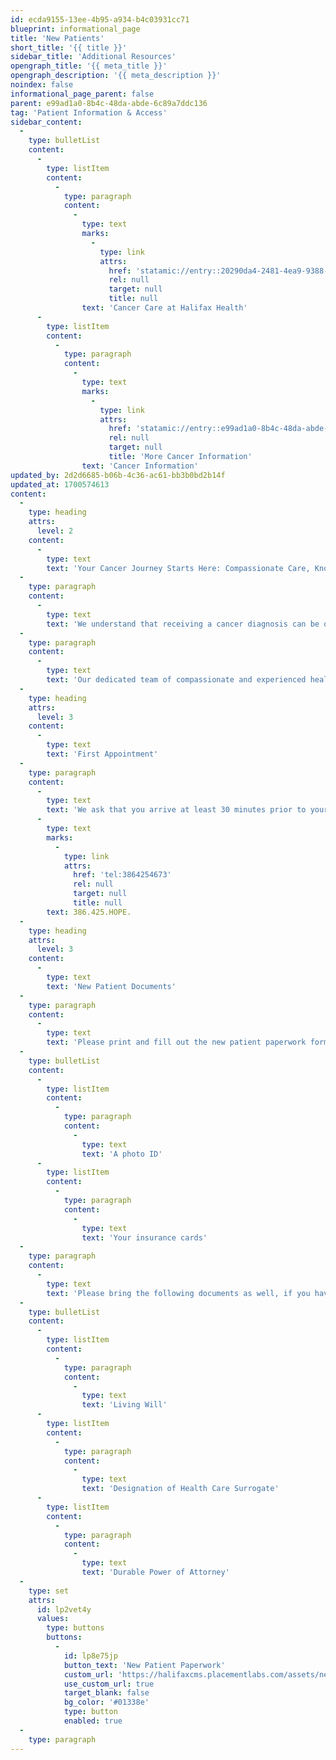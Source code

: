```yaml
---
id: ecda9155-13ee-4b95-a934-b4c03931cc71
blueprint: informational_page
title: 'New Patients'
short_title: '{{ title }}'
sidebar_title: 'Additional Resources'
opengraph_title: '{{ meta_title }}'
opengraph_description: '{{ meta_description }}'
noindex: false
informational_page_parent: false
parent: e99ad1a0-8b4c-48da-abde-6c89a7ddc136
tag: 'Patient Information & Access'
sidebar_content:
  -
    type: bulletList
    content:
      -
        type: listItem
        content:
          -
            type: paragraph
            content:
              -
                type: text
                marks:
                  -
                    type: link
                    attrs:
                      href: 'statamic://entry::20290da4-2481-4ea9-9388-26f08452a89d'
                      rel: null
                      target: null
                      title: null
                text: 'Cancer Care at Halifax Health'
      -
        type: listItem
        content:
          -
            type: paragraph
            content:
              -
                type: text
                marks:
                  -
                    type: link
                    attrs:
                      href: 'statamic://entry::e99ad1a0-8b4c-48da-abde-6c89a7ddc136'
                      rel: null
                      target: null
                      title: 'More Cancer Information'
                text: 'Cancer Information'
updated_by: 2d2d6685-b06b-4c36-ac61-bb3b0bd2b14f
updated_at: 1700574613
content:
  -
    type: heading
    attrs:
      level: 2
    content:
      -
        type: text
        text: 'Your Cancer Journey Starts Here: Compassionate Care, Knowledge, and Hope for a Brighter Tomorrow!'
  -
    type: paragraph
    content:
      -
        type: text
        text: 'We understand that receiving a cancer diagnosis can be overwhelming, and we are here to support you every step of the way.'
  -
    type: paragraph
    content:
      -
        type: text
        text: 'Our dedicated team of compassionate and experienced healthcare professionals is committed to providing personalized care that addresses your unique needs. Together, we stand united in the battle against cancer, empowering you with knowledge, compassion and hope for a brighter tomorrow.'
  -
    type: heading
    attrs:
      level: 3
    content:
      -
        type: text
        text: 'First Appointment'
  -
    type: paragraph
    content:
      -
        type: text
        text: 'We ask that you arrive at least 30 minutes prior to your appointment for registration. Your first appointment with your physician will be approximately 45 – 60 minutes. Your physician will thoroughly review your medical records and perform a physical examination. If you have any special needs prior to coming into our facility, such as a foreign language interpreter, a wheelchair or any other needs, please call '
      -
        type: text
        marks:
          -
            type: link
            attrs:
              href: 'tel:3864254673'
              rel: null
              target: null
              title: null
        text: 386.425.HOPE.
  -
    type: heading
    attrs:
      level: 3
    content:
      -
        type: text
        text: 'New Patient Documents'
  -
    type: paragraph
    content:
      -
        type: text
        text: 'Please print and fill out the new patient paperwork form below. Be sure to bring this paperwork with you to your first appointment. We will also need:'
  -
    type: bulletList
    content:
      -
        type: listItem
        content:
          -
            type: paragraph
            content:
              -
                type: text
                text: 'A photo ID'
      -
        type: listItem
        content:
          -
            type: paragraph
            content:
              -
                type: text
                text: 'Your insurance cards'
  -
    type: paragraph
    content:
      -
        type: text
        text: 'Please bring the following documents as well, if you have them:'
  -
    type: bulletList
    content:
      -
        type: listItem
        content:
          -
            type: paragraph
            content:
              -
                type: text
                text: 'Living Will'
      -
        type: listItem
        content:
          -
            type: paragraph
            content:
              -
                type: text
                text: 'Designation of Health Care Surrogate'
      -
        type: listItem
        content:
          -
            type: paragraph
            content:
              -
                type: text
                text: 'Durable Power of Attorney'
  -
    type: set
    attrs:
      id: lp2vet4y
      values:
        type: buttons
        buttons:
          -
            id: lp8e75jp
            button_text: 'New Patient Paperwork'
            custom_url: 'https://halifaxcms.placementlabs.com/assets/new-patient-packet-2023-with-consents-and-daytona-map.pdf'
            use_custom_url: true
            target_blank: false
            bg_color: '#01338e'
            type: button
            enabled: true
  -
    type: paragraph
---
```

